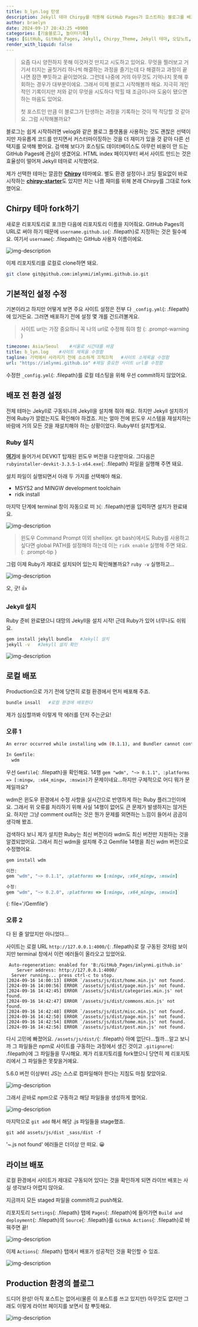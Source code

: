 ```yaml
---
title: b_lyn.log 탄생
description: Jekyll 테마 Chirpy를 적용해 GitHub Pages가 호스트하는 블로그를 배포하는 과정 및 겪은 오류
author: braelyn
date: 2024-09-17 20:43:25 +0900
categories: [기술블로그, 놀이터기록]
tags: [GitHub, GitHub_Pages, Jekyll, Chirpy_Theme, Jekyll 테마, 오답노트, playground, 기록]
render_with_liquid: false
---
```


> 요즘 다시 양전하지 못해 이것저것 만지고 시도하고 있어요. 무엇을 찔러보고 거기서 터지는 골칫거리 하나씩 해결하는 과정을 즐기는데 다 해결하고 과정이 끝나면 잠깐 뿌듯하고 끝이었어요. 그런데 나중에 거의 아무것도 기억나지 못해 후회하는 경우가 대부분이에요. 그래서 이제 블로그 시작해볼까 해요. 지극히 개인적인 기록이지만 저와 같이 무엇을 시도하다 막힐 때 조금이나마 도움이 됐으면 하는 마음도 있어요. 
>
>첫 포스트인 만큼 이 블로그가 탄생하는 과정을 기록하는 것이 딱 적당할 것 같아요. 그럼 시작해볼까요?


블로그는 쉽게 시작하려면 velog와 같은 블로그 플랫폼을 사용하는 것도 괜찮은 선택이지만 자유롭게 코드를 만지면서 커스터마이징하는 것을 더 재미가 있을 것 같아 다른 선택지를 모색해 봤어요. 검색해 보다가 호스팅도 데이터베이스도 아무런 비용이 안 드는 GitHub Pages에 관심이 생겼어요. HTML index 페이지부터 써서 사이트 만드는 것은 효율성이 떨어져 Jekyll 테마로 시작했어요.

제가 선택한 테마는 깔끔한 [**Chirpy**](https://github.com/cotes2020/jekyll-theme-chirpy) 테마예요. 별도 환경 설정이나 코딩 필요없이 바로 시작하는 [**chirpy-starter**](https://github.com/cotes2020/chirpy-starter)도 있지만 저는 나름 재미를 위해 본래 Chirpy를 그대로 fork했어요.

## Chirpy 테마 fork하기

새로운 리포지토리로 포크한 다음에 리포지토리 이름을 지어줘요. GitHub Pages의 URL로 써야 하기 때문에 `username.github.io`{: .filepath}로 지정하는 것은 필수예요. 여기서 `username`{: .filepath}는 GitHub 사용자 이름이에요.

![img-description](/assets/img/post_240917/1.png)

이제 리포지토리를 로컬로 clone하면 돼요.

```bash
git clone git@github.com:imlynmi/imlynmi.github.io.git
```

## 기본적인 설정 수정

기본이라고 하지만 어떻게 보면 주요 사이트 설정은 전부 다 `_config.yml`{: .filepath}에 있거든요. 그러면 배포하기 전에 설정 몇 개를 건드려볼게요.

> 사이트 url는 가장 중요하니 꼭 나의 url로 수정해 줘야 함
{: .prompt-warning }

```yaml
timezone: Asia/Seoul    #서울로 시간대를 바꿈
title: b_lyn.log    #사이트 제목을 수정함
tagline: 기억에서 사라지기 전에 소소하게 끄적끄적   #사이트 소제목을 수정함
url: "https://imlynmi.github.io" #제일 중요한 사이트 url를 수정함
```

수정한 `_config.yml`{: .filepath}를 로컬 테스팅을 위해 우선 commit하지 않았어요.

## 배포 전 환경 설정

전체 테마는 Jekyll로 구동되니까 Jekyll을 설치해 줘야 해요. 하지만 Jekyll 설치하기 전에 Ruby가 깔렸는지도 확인해야 하겠죠. 저는 얼마 전에 윈도우 시스템을 재설치하는 바람에 거의 모든 것을 재설치해야 하는 상황이었다. Ruby부터 설치할게요.

### Ruby 설치

[**여기**](https://rubyinstaller.org/downloads/)에 들어가서 DEVKIT 탑재된 윈도우 버전을 다운받아요. 그다음은 `rubyinstaller-devkit-3.3.5-1-x64.exe`{: .filepath} 파일을 실행해 주면 돼요.

설치 파일이 실행되면서 아래 두 가지를 선택해야 해요.
- MSYS2 and MINGW development toolchain
- ridk install

마지막 단계에 terminal 창이 자동으로 떠 `3`{: .filepath}번을 입력하면 설치가 완료돼요.

![img-description](/assets/img/post_240917/2.png)

> 윈도우 Command Prompt 이외 shell(ex. git bash)에서도 Ruby를 사용하고 싶다면 global PATH를 설정해야 하는데 이는 `ridk enable` 실행해 주면 돼요.
{: .prompt-tip }

그럼 이제 Ruby가 제대로 설치되어 있는지 확인해볼까요? `ruby -v` 실행하고...

![img-description](/assets/img/post_240917/3.png)

오, 굿! 👍	

### Jekyll 설치

Ruby 준비 완료됐으니 대망의 Jekyll을 설치 시작!
근데 Ruby가 있어 너무나도 쉬워요.

```bash
gem install jekyll bundle   #Jekyll 설치
jekyll -v   #Jekyll 설치 확인
```

![img-description](/assets/img/post_240917/4.png)

## 로컬 배포

Production으로 가기 전에 당연히 로컬 환경에서 먼저 배포해 주죠.

```bash
bundle insall   #로컬 환경에 배포한다
```

제가 심심할까봐 이렇게 딱 에러를 던저 주는군요!

### 오류 1

```bash
An error occurred while installing wdm (0.1.1), and Bundler cannot continue.

In Gemfile:
  wdm
```

우선 `Gemfile`{: .filepath}을 확인해요. 14행 `gem "wdm", "~> 0.1.1", :platforms => [:mingw, :x64_mingw, :mswin]`가 문제이네요...하지만 구체적으로 어디 뭐가 문제일까요?

wdm은 윈도우 환경에서 수정 사항을 실시간으로 반영하게 하는 Ruby 플러그인이에요. 그래서 위 오류를 처리하기 위해 사실 14행이 없어도 큰 문제가 발생하지는 않거든요. 하지만 그냥 comment out하는 것은 뭔가 문제를 외면하는 느낌이 들어서 곰곰이 생각해 봤죠.

검색하다 보니 제가 설치한 Ruby는 최신 버전이라 wdm도 최신 버전만 지원하는 것을 알겠되었어요. 그래서 최신 wdm을 설치해 주고 Gemfile 14행을 최신 wdm 버전으로 수정했어요.

```bash
gem install wdm
```

```ruby
이전:
gem "wdm", "~> 0.1.1", :platforms => [:mingw, :x64_mingw, :mswin]

수정:
gem "wdm", "~> 0.2.0", :platforms => [:mingw, :x64_mingw, :mswin]
```
{: file='/Gemfile'}

### 오류 2

다 된 줄 알았지만 아니었다...

사이트는 로컬 URL `http://127.0.0.1:4000/`{: .filepath}로 잘 구동된 것처럼 보이지만 terminal 창에서 이런 에러들이 올라오고 있었어요.

```shell
 Auto-regeneration: enabled for 'B:/GitHub_Pages/imlynmi.github.io'
    Server address: http://127.0.0.1:4000/
  Server running... press ctrl-c to stop.
[2024-09-16 14:00:13] ERROR `/assets/js/dist/home.min.js' not found.
[2024-09-16 14:00:56] ERROR `/assets/js/dist/page.min.js' not found.
[2024-09-16 14:42:45] ERROR `/assets/js/dist/categories.min.js' not found.
[2024-09-16 14:42:47] ERROR `/assets/js/dist/commons.min.js' not found.
[2024-09-16 14:42:48] ERROR `/assets/js/dist/misc.min.js' not found.
[2024-09-16 14:42:50] ERROR `/assets/js/dist/page.min.js' not found.
[2024-09-16 14:42:54] ERROR `/assets/js/dist/home.min.js' not found.
[2024-09-16 14:42:56] ERROR `/assets/js/dist/post.min.js' not found.
```

다시 고민에 빠졌어요. `/assets/js/dist/`{: .filepath} 아예 없단다...뭘까...알고 보니까 그 파일들은 npm로 사이트를 구동하는 과정에서 생긴 것이고 `.gitignore`{: .filepath}에 그 파일들을 무시해요. 제가 리포지토리를 fork했으니 당연히 제 리포지토리에서 그 파일들은 못찾을거예요.

5.6.0 버전 이상부터 JS는 스스로 컴파일해야 한다는 지침도 마침 찾았아요.

![img-description](/assets/img/post_240917/5.png)

그래서 곧바로 npm으로 구동하고 해당 파일들을 생성하게 했어요.

![img-description](/assets/img/post_240917/6.png)

마지막으로 `git add` 해서 해당 .js 파일들을 stage했죠.

```shell
git add assets/js/dist _sass/dist -f
```
'~.js not found' 에러들은 더이상 안 떠요. 😀

## 라이브 배포

로컬 환경에서 사이트가 제대로 구동되어 있다는 것을 확인하게 되면 라이브 배포는 사실 생각보다 어렵지 않아요.

지금까지 모든 staged 파일을 commit하고 push해요.

리포지토리 `Settings`{: .filepath} 탭에 `Pages`{: .filepath}에 들어가면 `Build and deployment`{: .filepath}의 `Source`{: .filepath}를 `GitHub Actions`{: .filepath}로 바꿔주면 끝!

![img-description](/assets/img/post_240917/7.png)

이제 `Actions`{: .filepath} 탭에서 배포가 성공적인 것을 확인할 수 있죠.

![img-description](/assets/img/post_240917/8.png)

## Production 환경의 블로그

드디어 완성!
아직 포스트는 없어서(물론 이 포스트를 쓰고 있지만) 아무것도 없지만 그래도 이렇게 라이브 페이지를 보면서 참 뿌듯해요.

![img-description](/assets/img/post_240917/9.png)